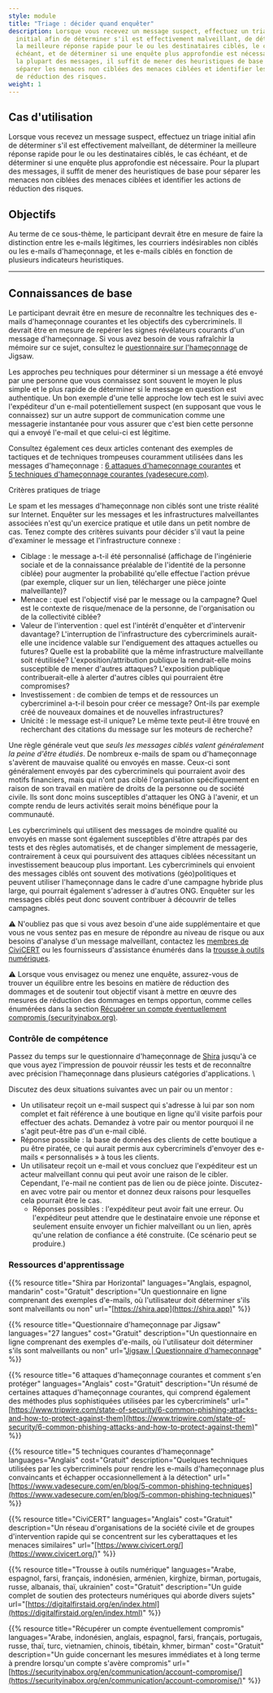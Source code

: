 ```yaml
---
style: module
title: "Triage : décider quand enquêter"
description: Lorsque vous recevez un message suspect, effectuez un triage
  initial afin de déterminer s'il est effectivement malveillant, de déterminer
  la meilleure réponse rapide pour le ou les destinataires ciblés, le cas
  échéant, et de déterminer si une enquête plus approfondie est nécessaire. Pour
  la plupart des messages, il suffit de mener des heuristiques de base pour
  séparer les menaces non ciblées des menaces ciblées et identifier les actions
  de réduction des risques.
weight: 1
---
```


## Cas d'utilisation

Lorsque vous recevez un message suspect, effectuez un triage initial afin de déterminer s'il est effectivement malveillant, de déterminer la meilleure réponse rapide pour le ou les destinataires ciblés, le cas échéant, et de déterminer si une enquête plus approfondie est nécessaire. Pour la plupart des messages, il suffit de mener des heuristiques de base pour séparer les menaces non ciblées des menaces ciblées et identifier les actions de réduction des risques.

## Objectifs

Au terme de ce sous-thème, le participant devrait être en mesure de faire la distinction entre les e-mails légitimes, les courriers indésirables non ciblés ou les e-mails d'hameçonnage, et les e-mails ciblés en fonction de plusieurs indicateurs heuristiques.

---

## Connaissances de base

Le participant devrait être en mesure de reconnaître les techniques des e-mails d'hameçonnage courantes et les objectifs des cybercriminels. Il devrait être en mesure de repérer les signes révélateurs courants d'un message d'hameçonnage. Si vous avez besoin de vous rafraîchir la mémoire sur ce sujet, consultez le [questionnaire sur l'hameçonnage](https://phishingquiz.withgoogle.com/) de Jigsaw.

Les approches peu techniques pour déterminer si un message a été envoyé par une personne que vous connaissez sont souvent le moyen le plus simple et le plus rapide de déterminer si le message en question est authentique. Un bon exemple d'une telle approche low tech est le suivi avec l'expéditeur d'un e-mail potentiellement suspect (en supposant que vous le connaissez) sur un autre support de communication comme une messagerie instantanée pour vous assurer que c'est bien cette personne qui a envoyé l'e-mail et que celui-ci est légitime.

Consultez également ces deux articles contenant des exemples de tactiques et de techniques trompeuses couramment utilisées dans les messages d'hameçonnage : [6 attaques d'hameçonnage courantes](https://www.tripwire.com/state-of-security/6-common-phishing-attacks-and-how-to-protect-against-them) et [5 techniques d'hameçonnage courantes (vadesecure.com)](https://www.vadesecure.com/en/blog/5-common-phishing-techniques).

Critères pratiques de triage

Le spam et les messages d'hameçonnage non ciblés sont une triste réalité sur Internet. Enquêter sur les messages et les infrastructures malveillantes associées n'est qu'un exercice pratique et utile dans un petit nombre de cas. Tenez compte des critères suivants pour décider s'il vaut la peine d'examiner le message et l'infrastructure connexe :

- Ciblage : le message a-t-il été personnalisé (affichage de l'ingénierie sociale et de la connaissance préalable de l'identité de la personne ciblée) pour augmenter la probabilité qu'elle effectue l'action prévue (par exemple, cliquer sur un lien, télécharger une pièce jointe malveillante)?
- Menace : quel est l'objectif visé par le message ou la campagne? Quel est le contexte de risque/menace de la personne, de l'organisation ou de la collectivité ciblée?
- Valeur de l'intervention : quel est l'intérêt d'enquêter et d'intervenir davantage? L'interruption de l'infrastructure des cybercriminels aurait-elle une incidence valable sur l'endiguement des attaques actuelles ou futures? Quelle est la probabilité que la même infrastructure malveillante soit réutilisée? L'exposition/attribution publique la rendrait-elle moins susceptible de mener d'autres attaques? L'exposition publique contribuerait-elle à alerter d'autres cibles qui pourraient être compromises?
- Investissement : de combien de temps et de ressources un cybercriminel a-t-il besoin pour créer ce message? Ont-ils par exemple créé de nouveaux domaines et de nouvelles infrastructures?
- Unicité : le message est-il unique? Le même texte peut-il être trouvé en recherchant des citations du message sur les moteurs de recherche?

Une règle générale veut que _seuls les messages ciblés valent généralement la peine d'être étudiés_. De nombreux e-mails de spam ou d'hameçonnage s'avèrent de mauvaise qualité ou envoyés en masse. Ceux-ci sont généralement envoyés par des cybercriminels qui pourraient avoir des motifs financiers, mais qui n'ont pas ciblé l'organisation spécifiquement en raison de son travail en matière de droits de la personne ou de société civile. Ils sont donc moins susceptibles d'attaquer les ONG à l'avenir, et un compte rendu de leurs activités serait moins bénéfique pour la communauté.

Les cybercriminels qui utilisent des messages de moindre qualité ou envoyés en masse sont également susceptibles d'être attrapés par des tests et des règles automatisés, et de changer simplement de messagerie, contrairement à ceux qui poursuivent des attaques ciblées nécessitant un investissement beaucoup plus important. Les cybercriminels qui envoient des messages ciblés ont souvent des motivations (géo)politiques et peuvent utiliser l'hameçonnage dans le cadre d'une campagne hybride plus large, qui pourrait également s'adresser à d'autres ONG. Enquêter sur les messages ciblés peut donc souvent contribuer à découvrir de telles campagnes.

⚠️ N'oubliez pas que si vous avez besoin d'une aide supplémentaire et que vous ne vous sentez pas en mesure de répondre au niveau de risque ou aux besoins d'analyse d'un message malveillant, contactez les [membres de CiviCERT](https://www.civicert.org/) ou les fournisseurs d'assistance énumérés dans la [trousse à outils numériques](https://digitalfirstaid.org/).

⚠️ Lorsque vous envisagez ou menez une enquête, assurez-vous de trouver un équilibre entre les besoins en matière de réduction des dommages et de soutenir tout objectif visant à mettre en œuvre des mesures de réduction des dommages en temps opportun, comme celles énumérées dans la section [Récupérer un compte éventuellement compromis (securityinabox.org)](https://securityinabox.org/en/communication/account-compromise/).

### Contrôle de compétence

Passez du temps sur le questionnaire d'hameçonnage de [Shira](https://shira.app/) jusqu'à ce que vous ayez l'impression de pouvoir réussir les tests et de reconnaître avec précision l'hameçonnage dans plusieurs catégories d'applications. \

Discutez des deux situations suivantes avec un pair ou un mentor :

- Un utilisateur reçoit un e-mail suspect qui s'adresse à lui par son nom complet et fait référence à une boutique en ligne qu'il visite parfois pour effectuer des achats. Demandez à votre pair ou mentor pourquoi il ne s'agit peut-être pas d'un e-mail ciblé.
- Réponse possible : la base de données des clients de cette boutique a pu être piratée, ce qui aurait permis aux cybercriminels d'envoyer des e-mails « personnalisés » à tous les clients.
- Un utilisateur reçoit un e-mail et vous concluez que l'expéditeur est un acteur malveillant connu qui peut avoir une raison de le cibler. Cependant, l'e-mail ne contient pas de lien ou de pièce jointe. Discutez-en avec votre pair ou mentor et donnez deux raisons pour lesquelles cela pourrait être le cas.
  - Réponses possibles : l'expéditeur peut avoir fait une erreur. Ou l'expéditeur peut attendre que le destinataire envoie une réponse et seulement ensuite envoyer un fichier malveillant ou un lien, après qu'une relation de confiance a été construite. (Ce scénario peut se produire.)

### Ressources d'apprentissage

{{% resource title="Shira par Horizontal" languages="Anglais, espagnol, mandarin" cost="Gratuit" description="Un questionnaire en ligne comprenant des exemples d'e-mails, où l'utilisateur doit déterminer s'ils sont malveillants ou non" url="[https://shira.app](https://shira.app)" %}}

{{% resource title="Questionnaire d'hameçonnage par Jigsaw" languages="27 langues" cost="Gratuit" description="Un questionnaire en ligne comprenant des exemples d'e-mails, où l'utilisateur doit déterminer s'ils sont malveillants ou non" url="[Jigsaw | Questionnaire d'hameçonnage](https://phishingquiz.withgoogle.com/)" %}}

{{% resource title="6 attaques d'hameçonnage courantes et comment s'en protéger" languages="Anglais" cost="Gratuit" description="Un résumé de certaines attaques d'hameçonnage courantes, qui comprend également des méthodes plus sophistiquées utilisées par les cybercriminels" url="[https://www.tripwire.com/state-of-security/6-common-phishing-attacks-and-how-to-protect-against-them](https://www.tripwire.com/state-of-security/6-common-phishing-attacks-and-how-to-protect-against-them)" %}}

{{% resource title="5 techniques courantes d'hameçonnage" languages="Anglais" cost="Gratuit" description="Quelques techniques utilisées par les cybercriminels pour rendre les e-mails d'hameçonnage plus convaincants et échapper occasionnellement à la détection" url="[https://www.vadesecure.com/en/blog/5-common-phishing-techniques](https://www.vadesecure.com/en/blog/5-common-phishing-techniques)" %}}

{{% resource title="CiviCERT" languages="Anglais" cost="Gratuit" description="Un réseau d'organisations de la société civile et de groupes d'intervention rapide qui se concentrent sur les cyberattaques et les menaces similaires" url="[https://www.civicert.org/](https://www.civicert.org/)" %}}

{{% resource title="Trousse à outils numérique" languages="Arabe, espagnol, farsi, français, indonésien, arménien, kirghize, birman, portugais, russe, albanais, thaï, ukrainien" cost="Gratuit" description="Un guide complet de soutien des protecteurs numériques qui aborde divers sujets" url="[https://digitalfirstaid.org/en/index.html](https://digitalfirstaid.org/en/index.html)" %}}

{{% resource title="Récupérer un compte éventuellement compromis" languages="Arabe, indonésien, anglais, espagnol, farsi, français, portugais, russe, thaï, turc, vietnamien, chinois, tibétain, khmer, birman" cost="Gratuit" description="Un guide concernant les mesures immédiates et à long terme à prendre lorsqu'un compte s'avère compromis" url="[https://securityinabox.org/en/communication/account-compromise/](https://securityinabox.org/en/communication/account-compromise/)" %}}


